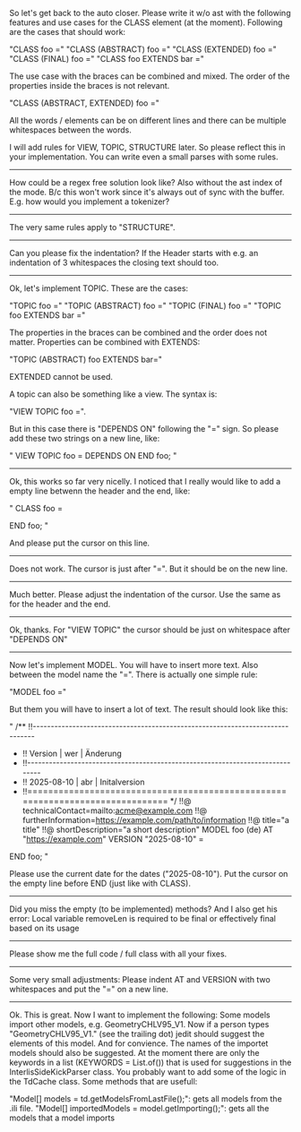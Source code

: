 So let's get back to the auto closer. Please write it w/o ast with the following features and use cases for the CLASS element (at the moment). Following are the cases that should work: 

"CLASS foo ="
"CLASS (ABSTRACT) foo ="
"CLASS (EXTENDED) foo ="
"CLASS (FINAL) foo ="
"CLASS foo EXTENDS bar ="

The use case with the braces can be combined and mixed. The order of the properties inside the braces is not relevant.

"CLASS (ABSTRACT, EXTENDED) foo ="

All the words / elements can be on different lines and there can be multiple whitespaces between the words.

I will add rules for VIEW, TOPIC, STRUCTURE later. So please reflect this in your implementation. You can write even a small parses with some rules. 


---------


How could be a regex free solution look like? Also without the ast index of the mode. B/c this won't work since it's always out of sync with the buffer. E.g. how would you implement a tokenizer?


---------


The very same rules apply to "STRUCTURE".


---------


Can you please fix the indentation? If the Header starts with e.g. an indentation of 3 whitespaces the closing text should too.


---------


Ok, let's implement TOPIC. These are the cases:

"TOPIC foo ="
"TOPIC (ABSTRACT) foo ="
"TOPIC (FINAL) foo ="
"TOPIC foo EXTENDS bar ="

The properties in the braces can be combined and the order does not matter. Properties can be combined with EXTENDS:

"TOPIC (ABSTRACT) foo EXTENDS bar="

EXTENDED cannot be used.

A topic can also be something like a view. The syntax is:

"VIEW TOPIC foo =". 

But in this case there is "DEPENDS ON" following the "=" sign. So please add these two strings on a new line, like:

"
VIEW TOPIC foo =
DEPENDS ON
END foo;
"


---------



Ok, this works so far very nicelly. I noticed that I really would like to add a empty line betwenn the header and the end, like:

"
CLASS foo =

END foo;
"

And please put the cursor on this line.


--------


Does not work. The cursor is just after "=". But it should be on the new line.


--------


Much better. Please adjust the indentation of the cursor. Use the same as for the header and the end.


--------


Ok, thanks. For "VIEW TOPIC" the cursor should be just on whitespace after "DEPENDS ON"


--------


Now let's implement MODEL. You will have to insert more text. Also between the model name the "=". There is actually one simple rule:

"MODEL foo ="

But them you will have to insert a lot of text. The result should look like this:

"
/** !!------------------------------------------------------------------------------
 * !! Version    | wer | Änderung
 * !!------------------------------------------------------------------------------
 * !! 2025-08-10 | abr  | Initalversion
 * !!==============================================================================
 */
!!@ technicalContact=mailto:acme@example.com
!!@ furtherInformation=https://example.com/path/to/information
!!@ title="a title"
!!@ shortDescription="a short description"
MODEL foo (de)
AT "https://example.com"
VERSION "2025-08-10"  =

END foo;
"

Please use the current date for the dates ("2025-08-10"). Put the cursor on the empty line before END (just like with CLASS).


---------


Did you miss the empty (to be implemented) methods? And I also get his error: Local variable removeLen is required to be final or effectively final based on its usage


---------


Please show me the full code / full class with all your fixes.



--------

Some very small adjustments: Please indent AT and VERSION with two whitespaces and put the "=" on a new line.


--------


Ok. This is great. Now I want to implement the following: Some models import other models, e.g. GeometryCHLV95_V1. Now if a person types "GeometryCHLV95_V1." (see the trailing dot) jedit should suggest the elements of this model. And for convience. The names of the importet models should also be suggested. At the moment there are only the keywords in a list (KEYWORDS = List.of()) that is used for suggestions in the InterlisSideKickParser class. You probably want to add some of the logic in the TdCache class. Some methods that are usefull:

"Model[] models = td.getModelsFromLastFile();": gets all models from the .ili file.
"Model[] importedModels = model.getImporting();": gets all the models that a model imports

